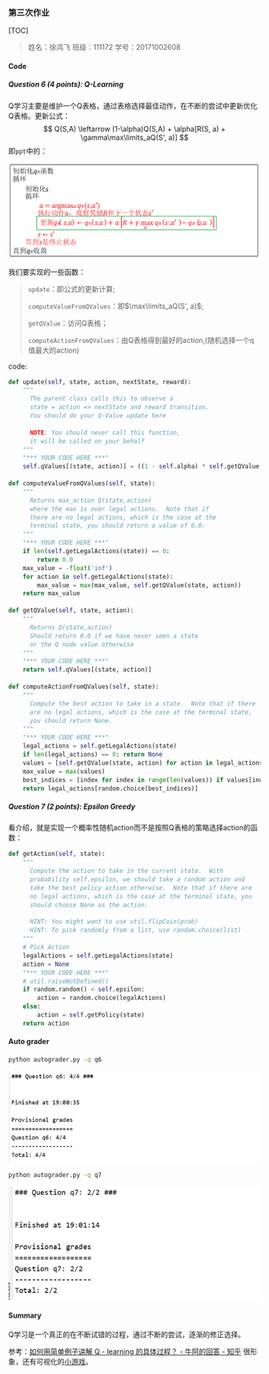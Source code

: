 ### 第三次作业

[TOC]

> 姓名：徐鸿飞	班级：111172	学号：20171002608
>

#### Code

##### Question 6 (4 points): Q-Learning

Q学习主要是维护一个Q表格，通过表格选择最佳动作，在不断的尝试中更新优化Q表格。更新公式：
$$
Q(S,A) \leftarrow (1-\alpha)Q(S,A) + \alpha[R(S, a) + \gamma\max\limits_aQ(S', a)]
$$
即`ppt`中的：

<img src="第七次作业.assets/image-20200412190350164.png" alt="image-20200412190350164" style="zoom:80%;" />

我们要实现的一些函数：

> `update`：即公式的更新计算;
>
> `computeValueFromQValues`：即$\max\limits_aQ(S', a)$;
>
> `getQValue`：访问Q表格；
>
> `computeActionFromQValues`：由Q表格得到最好的action,(随机选择一个q值最大的action)

code:

```python
def update(self, state, action, nextState, reward):
    """
      The parent class calls this to observe a
      state = action => nextState and reward transition.
      You should do your Q-Value update here

      NOTE: You should never call this function,
      it will be called on your behalf
    """
    "*** YOUR CODE HERE ***"
    self.qValues[(state, action)] = ((1 - self.alpha) * self.getQValue(state, action)) + self.alpha * (reward + self.discount * self.computeValueFromQValues(nextState))

def computeValueFromQValues(self, state):
    """
      Returns max_action Q(state,action)
      where the max is over legal actions.  Note that if
      there are no legal actions, which is the case at the
      terminal state, you should return a value of 0.0.
    """
    "*** YOUR CODE HERE ***"
    if len(self.getLegalActions(state)) == 0:
        return 0.0
    max_value = -float('inf')
    for action in self.getLegalActions(state):
        max_value = max(max_value, self.getQValue(state, action))
    return max_value

def getQValue(self, state, action):
    """
      Returns Q(state,action)
      Should return 0.0 if we have never seen a state
      or the Q node value otherwise
    """
    "*** YOUR CODE HERE ***"
    return self.qValues[(state, action)]

def computeActionFromQValues(self, state):
    """
      Compute the best action to take in a state.  Note that if there
      are no legal actions, which is the case at the terminal state,
      you should return None.
    """
    "*** YOUR CODE HERE ***"
    legal_actions = self.getLegalActions(state)
    if len(legal_actions) == 0: return None
    values = [self.getQValue(state, action) for action in legal_actions]
    max_value = max(values)
    best_indices = [index for index in range(len(values)) if values[index] == max_value]
    return legal_actions[random.choice(best_indices)]
```

##### Question 7 (2 points): Epsilon Greedy

看介绍，就是实现一个概率性随机action而不是按照Q表格的策略选择action的函数：

```python
def getAction(self, state):
    """
      Compute the action to take in the current state.  With
      probability self.epsilon, we should take a random action and
      take the best policy action otherwise.  Note that if there are
      no legal actions, which is the case at the terminal state, you
      should choose None as the action.

      HINT: You might want to use util.flipCoin(prob)
      HINT: To pick randomly from a list, use random.choice(list)
    """
    # Pick Action
    legalActions = self.getLegalActions(state)
    action = None
    "*** YOUR CODE HERE ***"
    # util.raiseNotDefined()
    if random.random() < self.epsilon:
        action = random.choice(legalActions)
    else:
        action = self.getPolicy(state)
    return action
```

#### Auto grader

```bash
python autograder.py -q q6
```

<img src="第七次作业.assets/image-20200412190055365.png" alt="image-20200412190055365" style="zoom: 80%;" />

```bash
python autograder.py -q q7
```

<img src="第七次作业.assets/image-20200412190128966.png" alt="image-20200412190128966" style="zoom:80%;" />

#### Summary

Q学习是一个真正的在不断试错的过程，通过不断的尝试，逐渐的修正选择。

参考：[如何用简单例子讲解 Q - learning 的具体过程？ - 牛阿的回答 - 知乎](https://www.zhihu.com/question/26408259/answer/123230350) 很形象，还有可视化的[小游戏](https://enhuiz.github.io/flappybird-ql/)。
